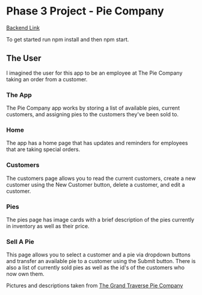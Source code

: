 # Phase 3 Project - Pie Company

[Backend Link](https://github.com/eklenczar/phase-3-sinatra-react-project)

To get started run npm install and then npm start.

## The User
I imagined the user for this app to be an employee at The Pie Company taking an order from a customer.

### The App

The Pie Company app works by storing a list of available pies, current customers, and assigning pies to the customers they've been sold to.

### Home
The app has a home page that has updates and reminders for employees that are taking special orders.

### Customers
The customers page allows you to read the current customers, create a new customer using the New Customer button, delete a customer, and edit a customer.

### Pies
The pies page has image cards with a brief description of the pies currently in inventory as well as their price.

### Sell A Pie
This page allows you to select a customer and a pie via dropdown buttons and transfer an available pie to a customer using the Submit button. There is also a list of currently sold pies as well as the id's of the customers who now own them.

Pictures and descriptions taken from [The Grand Traverse Pie Company](https://gtpie.com/)

